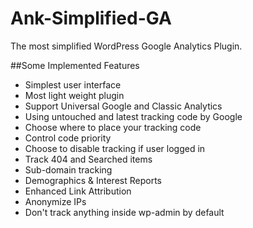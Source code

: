 # Ank-Simplified-GA
The most simplified WordPress Google Analytics Plugin.


##Some Implemented Features
* Simplest user interface
* Most light weight plugin
* Support Universal Google and Classic Analytics
* Using untouched and latest tracking code by Google
* Choose where to place your tracking code
* Control code priority
* Choose to disable tracking if user logged in
* Track 404 and Searched items
* Sub-domain tracking
* Demographics & Interest Reports
* Enhanced Link Attribution
* Anonymize IPs
* Don't track anything inside wp-admin by default



